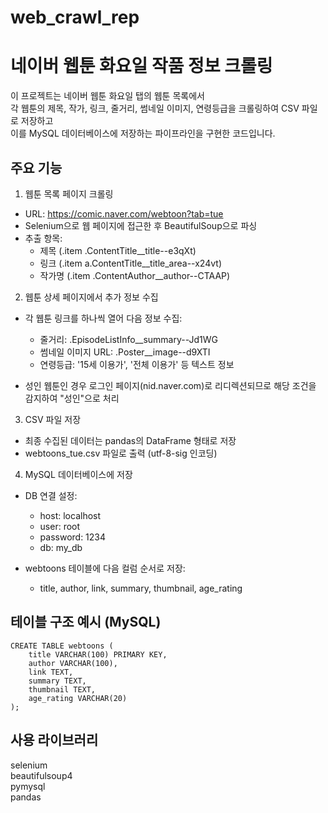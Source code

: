 # web_crawl_rep


# 네이버 웹툰 화요일 작품 정보 크롤링

이 프로젝트는 네이버 웹툰 화요일 탭의 웹툰 목록에서    
각 웹툰의 제목, 작가, 링크, 줄거리, 썸네일 이미지, 연령등급을 크롤링하여 CSV 파일로 저장하고   
이를 MySQL 데이터베이스에 저장하는 파이프라인을 구현한 코드입니다.

## 주요 기능

1. 웹툰 목록 페이지 크롤링
  - URL: https://comic.naver.com/webtoon?tab=tue
  - Selenium으로 웹 페이지에 접근한 후 BeautifulSoup으로 파싱
  - 추출 항목:
    - 제목 (.item .ContentTitle__title--e3qXt)
    - 링크 (.item  a.ContentTitle__title_area--x24vt)
    - 작가명 (.item  .ContentAuthor__author--CTAAP)
   

2. 웹툰 상세 페이지에서 추가 정보 수집
  - 각 웹툰 링크를 하나씩 열어 다음 정보 수집:
    - 줄거리: .EpisodeListInfo__summary--Jd1WG
    - 썸네일 이미지 URL: .Poster__image--d9XTI
    - 연령등급: '15세 이용가', '전체 이용가' 등 텍스트 정보

  - 성인 웹툰인 경우 로그인 페이지(nid.naver.com)로 리디렉션되므로 해당 조건을 감지하여 "성인"으로 처리


3. CSV 파일 저장
  - 최종 수집된 데이터는 pandas의 DataFrame 형태로 저장
  - webtoons_tue.csv 파일로 출력 (utf-8-sig 인코딩)

4. MySQL 데이터베이스에 저장
  - DB 연결 설정:
    - host: localhost
    - user: root
    - password: 1234
    - db: my_db

  - webtoons 테이블에 다음 컬럼 순서로 저장:
    - title, author, link, summary, thumbnail, age_rating
   
## 테이블 구조 예시 (MySQL)

```
CREATE TABLE webtoons (   
    title VARCHAR(100) PRIMARY KEY,   
    author VARCHAR(100),   
    link TEXT,   
    summary TEXT,   
    thumbnail TEXT,   
    age_rating VARCHAR(20)   
);   
```

## 사용 라이브러리
selenium   
beautifulsoup4   
pymysql   
pandas   



